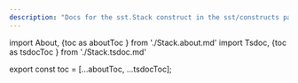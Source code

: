 ```yaml
---
description: "Docs for the sst.Stack construct in the sst/constructs package"
---
```


import About, {toc as aboutToc } from './Stack.about.md'
import Tsdoc, {toc as tsdocToc } from './Stack.tsdoc.md'

<About />
<Tsdoc />

export const toc = [...aboutToc, ...tsdocToc];
